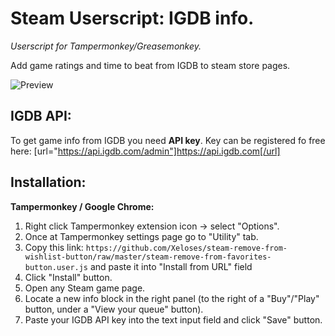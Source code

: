 # Steam Userscript: IGDB info.
*Userscript for Tampermonkey/Greasemonkey.*

Add game ratings and time to beat from IGDB to steam store pages.

![Preview](https://raw.github.com/Xeloses/steam-remove-from-wishlist-button/master/preview.jpg) 

## IGDB API:
To get game info from IGDB you need **API key**.
Key can be registered fo free here: [url="https://api.igdb.com/admin"]https://api.igdb.com[/url]

## Installation:
**__Tampermonkey / Google Chrome__:**
1) Right click Tampermonkey extension icon -> select "Options".
2) Once at Tampermonkey settings page go to "Utility" tab.
3) Copy this link: ``https://github.com/Xeloses/steam-remove-from-wishlist-button/raw/master/steam-remove-from-favorites-button.user.js`` and paste it into "Install from URL" field
4) Click "Install" button.
5) Open any Steam game page.
6) Locate a new info block in the right panel (to the right of a "Buy"/"Play" button, under a "View your queue" button).
7) Paste your IGDB API key into the text input field and click "Save" button.
